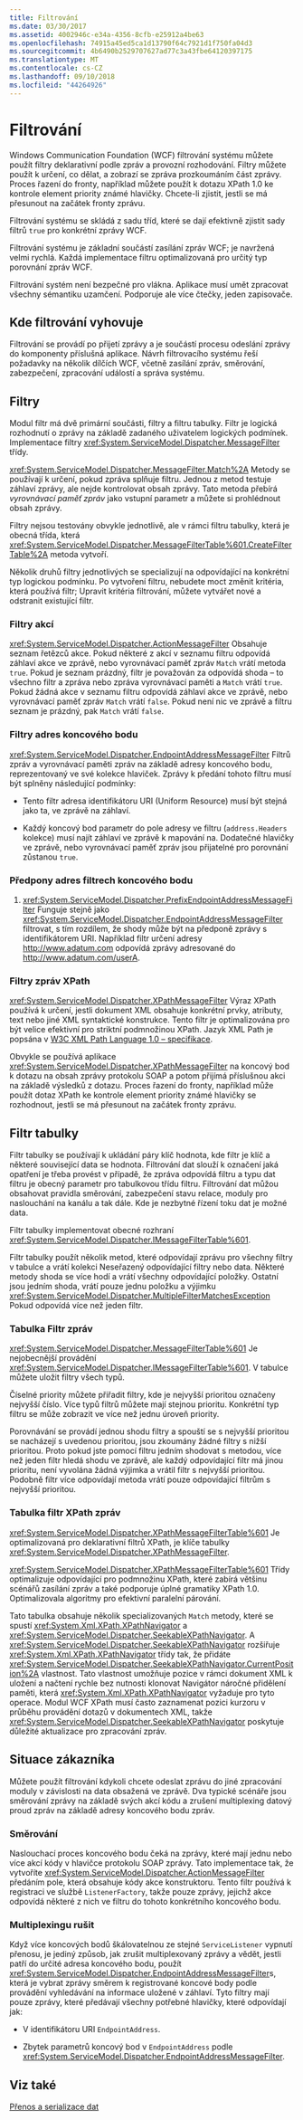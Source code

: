 ```yaml
---
title: Filtrování
ms.date: 03/30/2017
ms.assetid: 4002946c-e34a-4356-8cfb-e25912a4be63
ms.openlocfilehash: 74915a45ed5ca1d13790f64c7921d1f750fa04d3
ms.sourcegitcommit: 4b6490b2529707627ad77c3a43fbe64120397175
ms.translationtype: MT
ms.contentlocale: cs-CZ
ms.lasthandoff: 09/10/2018
ms.locfileid: "44264926"
---
```

# <a name="filtering"></a>Filtrování
Windows Communication Foundation (WCF) filtrování systému můžete použít filtry deklarativní podle zpráv a provozní rozhodování. Filtry můžete použít k určení, co dělat, a zobrazí se zpráva prozkoumáním část zprávy. Proces řazení do fronty, například můžete použít k dotazu XPath 1.0 ke kontrole element priority známé hlavičky. Chcete-li zjistit, jestli se má přesunout na začátek fronty zprávu.  
  
 Filtrování systému se skládá z sadu tříd, které se dají efektivně zjistit sady filtrů `true` pro konkrétní zprávy WCF.  
  
 Filtrování systému je základní součástí zasílání zpráv WCF; je navržená velmi rychlá. Každá implementace filtru optimalizovaná pro určitý typ porovnání zpráv WCF.  
  
 Filtrování systém není bezpečné pro vlákna. Aplikace musí umět zpracovat všechny sémantiku uzamčení. Podporuje ale více čtečky, jeden zapisovače.  
  
## <a name="where-filtering-fits"></a>Kde filtrování vyhovuje  
 Filtrování se provádí po přijetí zprávy a je součástí procesu odeslání zprávy do komponenty příslušná aplikace. Návrh filtrovacího systému řeší požadavky na několik dílčích WCF, včetně zasílání zpráv, směrování, zabezpečení, zpracování událostí a správa systému.  
  
## <a name="filters"></a>Filtry  
 Modul filtr má dvě primární součásti, filtry a filtru tabulky. Filtr je logická rozhodnutí o zprávy na základě zadaného uživatelem logických podmínek. Implementace filtry <xref:System.ServiceModel.Dispatcher.MessageFilter> třídy.  
  
 <xref:System.ServiceModel.Dispatcher.MessageFilter.Match%2A> Metody se používají k určení, pokud zpráva splňuje filtru. Jednou z metod testuje záhlaví zprávy, ale nejde kontrolovat obsah zprávy. Tato metoda přebírá *vyrovnávací paměť zpráv* jako vstupní parametr a můžete si prohlédnout obsah zprávy.  
  
 Filtry nejsou testovány obvykle jednotlivě, ale v rámci filtru tabulky, která je obecná třída, která <xref:System.ServiceModel.Dispatcher.MessageFilterTable%601.CreateFilterTable%2A> metoda vytvoří.  
  
 Několik druhů filtry jednotlivých se specializují na odpovídající na konkrétní typ logickou podmínku. Po vytvoření filtru, nebudete moct změnit kritéria, která používá filtr; Upravit kritéria filtrování, můžete vytvářet nové a odstranit existující filtr.  
  
### <a name="action-filters"></a>Filtry akcí  
 <xref:System.ServiceModel.Dispatcher.ActionMessageFilter> Obsahuje seznam řetězců akce. Pokud některé z akcí v seznamu filtru odpovídá záhlaví akce ve zprávě, nebo vyrovnávací paměť zpráv `Match` vrátí metoda `true`. Pokud je seznam prázdný, filtr je považován za odpovídá shoda – to všechno filtr a zpráva nebo zpráva vyrovnávací paměti a `Match` vrátí `true`. Pokud žádná akce v seznamu filtru odpovídá záhlaví akce ve zprávě, nebo vyrovnávací paměť zpráv `Match` vrátí `false`. Pokud není nic ve zprávě a filtru seznam je prázdný, pak `Match` vrátí `false`.  
  
### <a name="endpoint-address-filters"></a>Filtry adres koncového bodu  
 <xref:System.ServiceModel.Dispatcher.EndpointAddressMessageFilter> Filtrů zpráv a vyrovnávací paměti zpráv na základě adresy koncového bodu, reprezentovaný ve své kolekce hlaviček. Zprávy k předání tohoto filtru musí být splněny následující podmínky:  
  
-   Tento filtr adresa identifikátoru URI (Uniform Resource) musí být stejná jako ta, ve zprávě na záhlaví.  
  
-   Každý koncový bod parametr do pole adresy ve filtru (`address.Headers` kolekce) musí najít záhlaví ve zprávě k mapování na. Dodatečné hlavičky ve zprávě, nebo vyrovnávací paměť zpráv jsou přijatelné pro porovnání zůstanou `true`.  
  
### <a name="prefix-endpoint-address-filters"></a>Předpony adres filtrech koncového bodu  
  
1.  <xref:System.ServiceModel.Dispatcher.PrefixEndpointAddressMessageFilter> Funguje stejně jako <xref:System.ServiceModel.Dispatcher.EndpointAddressMessageFilter> filtrovat, s tím rozdílem, že shody může být na předponě zprávy s identifikátorem URI. Například filtr určení adresy http://www.adatum.com odpovídá zprávy adresované do http://www.adatum.com/userA.  
  
### <a name="xpath-message-filters"></a>Filtry zpráv XPath  
 <xref:System.ServiceModel.Dispatcher.XPathMessageFilter> Výraz XPath používá k určení, jestli dokument XML obsahuje konkrétní prvky, atributy, text nebo jiné XML syntaktické konstrukce. Tento filtr je optimalizována pro být velice efektivní pro striktní podmnožinou XPath. Jazyk XML Path je popsána v [W3C XML Path Language 1.0 – specifikace](https://go.microsoft.com/fwlink/?LinkId=94779).  
  
 Obvykle se používá aplikace <xref:System.ServiceModel.Dispatcher.XPathMessageFilter> na koncový bod k dotazu na obsah zprávy protokolu SOAP a potom přijímá příslušnou akci na základě výsledků z dotazu. Proces řazení do fronty, například může použít dotaz XPath ke kontrole element priority známé hlavičky se rozhodnout, jestli se má přesunout na začátek fronty zprávu.  
  
## <a name="filter-tables"></a>Filtr tabulky  
 Filtr tabulky se používají k ukládání páry klíč hodnota, kde filtr je klíč a některé související data se hodnota. Filtrování dat slouží k označení jaká opatření je třeba provést v případě, že zpráva odpovídá filtru a typu dat filtru je obecný parametr pro tabulkovou třídu filtru. Filtrování dat můžou obsahovat pravidla směrování, zabezpečení stavu relace, moduly pro naslouchání na kanálu a tak dále. Kde je nezbytné řízení toku dat je možné data.  
  
 Filtr tabulky implementovat obecné rozhraní <xref:System.ServiceModel.Dispatcher.IMessageFilterTable%601>.  
  
 Filtr tabulky použít několik metod, které odpovídají zprávu pro všechny filtry v tabulce a vrátí kolekci Neseřazený odpovídající filtry nebo data. Některé metody shoda se více hodí a vrátí všechny odpovídající položky. Ostatní jsou jedním shoda, vrátí pouze jednu položku a výjimku <xref:System.ServiceModel.Dispatcher.MultipleFilterMatchesException> Pokud odpovídá více než jeden filtr.  
  
### <a name="message-filter-table"></a>Tabulka Filtr zpráv  
 <xref:System.ServiceModel.Dispatcher.MessageFilterTable%601> Je nejobecnější provádění <xref:System.ServiceModel.Dispatcher.IMessageFilterTable%601>. V tabulce můžete uložit filtry všech typů.  
  
 Číselné priority můžete přiřadit filtry, kde je nejvyšší prioritou označeny nejvyšší číslo. Více typů filtrů můžete mají stejnou prioritu. Konkrétní typ filtru se může zobrazit ve více než jednu úroveň priority.  
  
 Porovnávání se provádí jednou shodu filtry a spouští se s nejvyšší prioritou se nacházejí s uvedenou prioritou, jsou zkoumány žádné filtry s nižší prioritou. Proto pokud jste pomocí filtru jedním shodovat s metodou, více než jeden filtr hledá shodu ve zprávě, ale každý odpovídající filtr má jinou prioritu, není vyvolána žádná výjimka a vrátil filtr s nejvyšší prioritou. Podobně filtr více odpovídají metoda vrátí pouze odpovídající filtrům s nejvyšší prioritou.  
  
### <a name="xpath-message-filter-table"></a>Tabulka filtr XPath zpráv  
 <xref:System.ServiceModel.Dispatcher.XPathMessageFilterTable%601> Je optimalizovaná pro deklarativní filtrů XPath, je klíče tabulky <xref:System.ServiceModel.Dispatcher.XPathMessageFilter>.  
  
 <xref:System.ServiceModel.Dispatcher.XPathMessageFilterTable%601> Třídy optimalizuje odpovídající pro podmnožinu XPath, které zabírá většinu scénářů zasílání zpráv a také podporuje úplné gramatiky XPath 1.0. Optimalizovala algoritmy pro efektivní paralelní párování.  
  
 Tato tabulka obsahuje několik specializovaných `Match` metody, které se spustí <xref:System.Xml.XPath.XPathNavigator> a <xref:System.ServiceModel.Dispatcher.SeekableXPathNavigator>. A <xref:System.ServiceModel.Dispatcher.SeekableXPathNavigator> rozšiřuje <xref:System.Xml.XPath.XPathNavigator> třídy tak, že přidáte <xref:System.ServiceModel.Dispatcher.SeekableXPathNavigator.CurrentPosition%2A> vlastnost. Tato vlastnost umožňuje pozice v rámci dokument XML k uložení a načtení rychle bez nutnosti klonovat Navigátor náročné přidělení paměti, která <xref:System.Xml.XPath.XPathNavigator> vyžaduje pro tyto operace. Modul WCF XPath musí často zaznamenat pozici kurzoru v průběhu provádění dotazů v dokumentech XML, takže <xref:System.ServiceModel.Dispatcher.SeekableXPathNavigator> poskytuje důležité aktualizace pro zpracování zpráv.  
  
## <a name="customer-scenarios"></a>Situace zákazníka  
 Můžete použít filtrování kdykoli chcete odeslat zprávu do jiné zpracování moduly v závislosti na data obsažená ve zprávě. Dva typické scénáře jsou směrování zprávy na základě svých akcí kódu a zrušení multiplexing datový proud zpráv na základě adresy koncového bodu zpráv.  
  
### <a name="routing"></a>Směrování  
 Naslouchací proces koncového bodu čeká na zprávy, které mají jednu nebo více akcí kódy v hlavičce protokolu SOAP zprávy. Tato implementace tak, že vytvoříte <xref:System.ServiceModel.Dispatcher.ActionMessageFilter> předáním pole, která obsahuje kódy akce konstruktoru. Tento filtr používá k registraci ve službě `ListenerFactory`, takže pouze zprávy, jejichž akce odpovídá některé z nich ve filtru do tohoto konkrétního koncového bodu.  
  
### <a name="de-multiplexing"></a>Multiplexingu rušit  
 Když více koncových bodů škálovatelnou ze stejné `ServiceListener` vypnutí přenosu, je jediný způsob, jak zrušit multiplexovaný zprávy a vědět, jestli patří do určité adresa koncového bodu, použít <xref:System.ServiceModel.Dispatcher.EndpointAddressMessageFilter>s, která je vybrat zprávy směrem k registrované koncové body podle provádění vyhledávání na informace uložené v záhlaví. Tyto filtry mají pouze zprávy, které předávají všechny potřebné hlavičky, které odpovídají jak:  
  
-   V identifikátoru URI `EndpointAddress`.  
  
-   Zbytek parametrů koncový bod v `EndpointAddress` podle <xref:System.ServiceModel.Dispatcher.EndpointAddressMessageFilter>.  
  
## <a name="see-also"></a>Viz také  
 [Přenos a serializace dat](../../../../docs/framework/wcf/feature-details/data-transfer-and-serialization.md)
